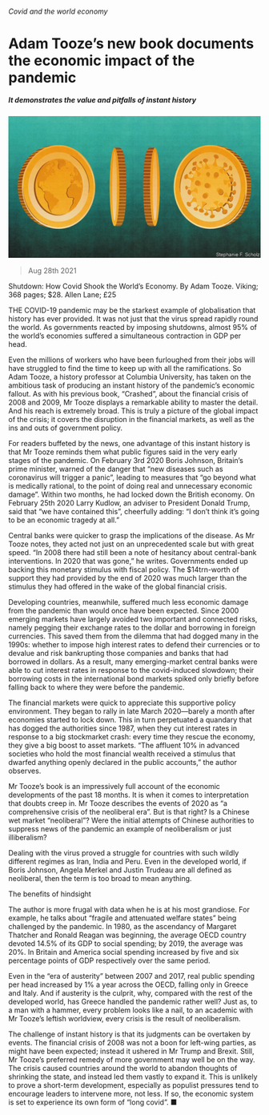 ###### Covid and the world economy

# Adam Tooze’s new book documents the economic impact of the pandemic 

##### It demonstrates the value and pitfalls of instant history 

![image](images/20210828_BKD001_0.jpg) 

> Aug 28th 2021 

Shutdown: How Covid Shook the World’s Economy. By Adam Tooze. Viking; 368 pages; $28. Allen Lane; £25

THE COVID-19 pandemic may be the starkest example of globalisation that history has ever provided. It was not just that the virus spread rapidly round the world. As governments reacted by imposing shutdowns, almost 95% of the world’s economies suffered a simultaneous contraction in GDP per head.


Even the millions of workers who have been furloughed from their jobs will have struggled to find the time to keep up with all the ramifications. So Adam Tooze, a history professor at Columbia University, has taken on the ambitious task of producing an instant history of the pandemic’s economic fallout. As with his previous book, “Crashed”, about the financial crisis of 2008 and 2009, Mr Tooze displays a remarkable ability to master the detail. And his reach is extremely broad. This is truly a picture of the global impact of the crisis; it covers the disruption in the financial markets, as well as the ins and outs of government policy.

For readers buffeted by the news, one advantage of this instant history is that Mr Tooze reminds them what public figures said in the very early stages of the pandemic. On February 3rd 2020 Boris Johnson, Britain’s prime minister, warned of the danger that “new diseases such as coronavirus will trigger a panic”, leading to measures that “go beyond what is medically rational, to the point of doing real and unnecessary economic damage”. Within two months, he had locked down the British economy. On February 25th 2020 Larry Kudlow, an adviser to President Donald Trump, said that “we have contained this”, cheerfully adding: “I don’t think it’s going to be an economic tragedy at all.”

Central banks were quicker to grasp the implications of the disease. As Mr Tooze notes, they acted not just on an unprecedented scale but with great speed. “In 2008 there had still been a note of hesitancy about central-bank interventions. In 2020 that was gone,” he writes. Governments ended up backing this monetary stimulus with fiscal policy. The $14trn-worth of support they had provided by the end of 2020 was much larger than the stimulus they had offered in the wake of the global financial crisis.

Developing countries, meanwhile, suffered much less economic damage from the pandemic than would once have been expected. Since 2000 emerging markets have largely avoided two important and connected risks, namely pegging their exchange rates to the dollar and borrowing in foreign currencies. This saved them from the dilemma that had dogged many in the 1990s: whether to impose high interest rates to defend their currencies or to devalue and risk bankrupting those companies and banks that had borrowed in dollars. As a result, many emerging-market central banks were able to cut interest rates in response to the covid-induced slowdown; their borrowing costs in the international bond markets spiked only briefly before falling back to where they were before the pandemic.

The financial markets were quick to appreciate this supportive policy environment. They began to rally in late March 2020—barely a month after economies started to lock down. This in turn perpetuated a quandary that has dogged the authorities since 1987, when they cut interest rates in response to a big stockmarket crash: every time they rescue the economy, they give a big boost to asset markets. “The affluent 10% in advanced societies who hold the most financial wealth received a stimulus that dwarfed anything openly declared in the public accounts,” the author observes.

Mr Tooze’s book is an impressively full account of the economic developments of the past 18 months. It is when it comes to interpretation that doubts creep in. Mr Tooze describes the events of 2020 as “a comprehensive crisis of the neoliberal era”. But is that right? Is a Chinese wet market “neoliberal”? Were the initial attempts of Chinese authorities to suppress news of the pandemic an example of neoliberalism or just illiberalism?

Dealing with the virus proved a struggle for countries with such wildly different regimes as Iran, India and Peru. Even in the developed world, if Boris Johnson, Angela Merkel and Justin Trudeau are all defined as neoliberal, then the term is too broad to mean anything.

The benefits of hindsight

The author is more frugal with data when he is at his most grandiose. For example, he talks about “fragile and attenuated welfare states” being challenged by the pandemic. In 1980, as the ascendancy of Margaret Thatcher and Ronald Reagan was beginning, the average OECD country devoted 14.5% of its GDP to social spending; by 2019, the average was 20%. In Britain and America social spending increased by five and six percentage points of GDP respectively over the same period.

Even in the “era of austerity” between 2007 and 2017, real public spending per head increased by 1% a year across the OECD, falling only in Greece and Italy. And if austerity is the culprit, why, compared with the rest of the developed world, has Greece handled the pandemic rather well? Just as, to a man with a hammer, every problem looks like a nail, to an academic with Mr Tooze’s leftish worldview, every crisis is the result of neoliberalism.

The challenge of instant history is that its judgments can be overtaken by events. The financial crisis of 2008 was not a boon for left-wing parties, as might have been expected; instead it ushered in Mr Trump and Brexit. Still, Mr Tooze’s preferred remedy of more government may well be on the way. The crisis caused countries around the world to abandon thoughts of shrinking the state, and instead led them vastly to expand it. This is unlikely to prove a short-term development, especially as populist pressures tend to encourage leaders to intervene more, not less. If so, the economic system is set to experience its own form of “long covid”. ■

